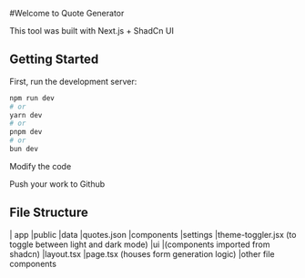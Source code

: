 #Welcome to Quote Generator

This tool was built with Next.js + ShadCn UI

## Getting Started

First, run the development server:

```bash
npm run dev
# or
yarn dev
# or
pnpm dev
# or
bun dev
```

Modify the code

Push your work to Github

## File Structure

| app
    |public
        |data
            |quotes.json 
    |components
        |settings 
            |theme-toggler.jsx (to toggle between light and dark mode)
        |ui
            |(components imported from shadcn)
        |layout.tsx
        |page.tsx (houses form generation logic)
        |other file components
